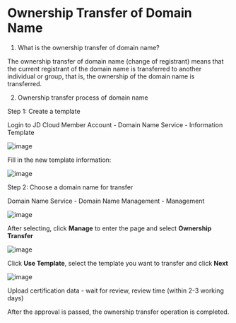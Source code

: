 # Ownership Transfer of Domain Name

1. What is the ownership transfer of domain name?

The ownership transfer of domain name (change of registrant) means that the current registrant of the domain name is transferred to another individual or group, that is, the ownership of the domain name is transferred.

2. Ownership transfer process of domain name

Step 1: Create a template

Login to JD Cloud Member Account - Domain Name Service - Information Template

![image](https://github.com/jdcloudcom/en/blob/Domain-Name/image/Domain-Name/chuangjianmobanguohu1.png)

Fill in the new template information:

![image](https://github.com/jdcloudcom/en/blob/Domain-Name/image/Domain-Name/chuangjianmobanguohu2.png)

Step 2: Choose a domain name for transfer

Domain Name Service - Domain Name Management - Management

![image](https://github.com/jdcloudcom/en/blob/Domain-Name/image/Domain-Name/chuangjianmobanguohu3.png)

After selecting, click **Manage** to enter the page and select **Ownership Transfer**

![image](https://github.com/jdcloudcom/en/blob/Domain-Name/image/Domain-Name/chuangjianmobanguohu4.png)

Click **Use Template**, select the template you want to transfer and click **Next**

![image](https://github.com/jdcloudcom/en/blob/Domain-Name/image/Domain-Name/chuangjianmobanguohu5.png)
 
Upload certification data - wait for review, review time (within 2-3 working days)


 
After the approval is passed, the ownership transfer operation is completed.





